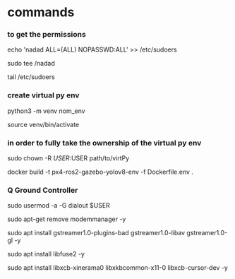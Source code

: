 # commands

### to get the permissions

echo 'nadad ALL=(ALL) NOPASSWD:ALL' >> /etc/sudoers

sudo tee /nadad

tail /etc/sudoers

### create virtual py env 

python3 -m venv nom_env

source venv/bin/activate 

### in order to fully take the ownership of the virtual py env

sudo chown -R $USER:$USER path/to/virtPy



docker build -t px4-ros2-gazebo-yolov8-env -f Dockerfile.env .



### Q Ground Controller

sudo usermod -a -G dialout $USER

sudo apt-get remove modemmanager -y

sudo apt install gstreamer1.0-plugins-bad gstreamer1.0-libav gstreamer1.0-gl -y

sudo apt install libfuse2 -y

sudo apt install libxcb-xinerama0 libxkbcommon-x11-0 libxcb-cursor-dev -y
